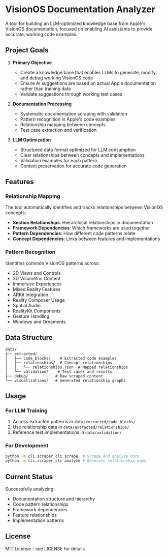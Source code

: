 # VisionOS Documentation Analyzer

A tool for building an LLM-optimized knowledge base from Apple's VisionOS documentation, focused on enabling AI assistants to provide accurate, working code examples.

## Project Goals

1. **Primary Objective**
   - Create a knowledge base that enables LLMs to generate, modify, and debug working VisionOS code
   - Ensure AI suggestions are based on actual Apple documentation rather than training data
   - Validate suggestions through working test cases

2. **Documentation Processing**
   - Systematic documentation scraping with validation
   - Pattern recognition in Apple's code examples
   - Relationship mapping between concepts
   - Test case extraction and verification

3. **LLM Optimization**
   - Structured data format optimized for LLM consumption
   - Clear relationships between concepts and implementations
   - Validation examples for each pattern
   - Context preservation for accurate code generation

## Features

### Relationship Mapping
The tool automatically identifies and tracks relationships between VisionOS concepts:
- **Section Relationships**: Hierarchical relationships in documentation
- **Framework Dependencies**: Which frameworks are used together
- **Pattern Dependencies**: How different code patterns relate
- **Concept Dependencies**: Links between features and implementations

### Pattern Recognition
Identifies common VisionOS patterns across:
- 2D Views and Controls
- 3D Volumetric Content
- Immersive Experiences
- Mixed Reality Features
- ARKit Integration
- Reality Composer Usage
- Spatial Audio
- RealityKit Components
- Gesture Handling
- Windows and Ornaments

## Data Structure

```
data/
├── extracted/
│   ├── code_blocks/    # Extracted code examples
│   ├── relationships/  # Concept relationships
│   │   └── relationships.json  # Mapped relationships
│   └── validation/    # Test cases and results
├── debug/            # Raw scraped content
└── visualizations/   # Generated relationship graphs
```

## Usage

### For LLM Training
1. Access extracted patterns in `data/extracted/code_blocks/`
2. Use relationship data in `data/extracted/relationships/`
3. Reference test implementations in `data/validation/`

### For Development
```bash
python -m cli.scraper_cli scrape  # Scrape and analyze docs
python -m cli.scraper_cli analyze # Generate relationship maps
```

## Current Status

Successfully analyzing:
- Documentation structure and hierarchy
- Code pattern relationships
- Framework dependencies
- Feature relationships
- Implementation patterns

## License

MIT License - see LICENSE for details 